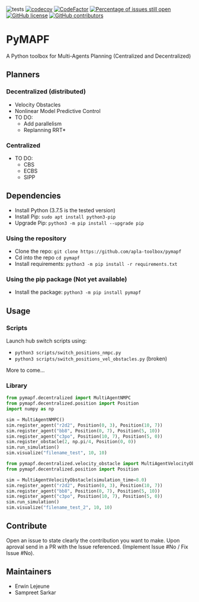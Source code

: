 ![tests](https://github.com/APLA-Toolbox/pymapf/workflows/tests/badge.svg?branch=main)
[![codecov](https://codecov.io/gh/APLA-Toolbox/pymapf/branch/main/graph/badge.svg?token=63GHA9JUND)](https://codecov.io/gh/APLA-Toolbox/pymapf)
[![CodeFactor](https://www.codefactor.io/repository/github/apla-toolbox/pymapf/badge)](https://www.codefactor.io/repository/github/apla-toolbox/pymapf)
[![Percentage of issues still open](http://isitmaintained.com/badge/open/APLA-Toolbox/pymapf.svg)](http://isitmaintained.com/project/APLA-Toolbox/pymapf "Percentage of issues still open")
[![GitHub license](https://img.shields.io/github/license/Apla-Toolbox/pymapf.svg)](https://github.com/Apla-Toolbox/pymapf/blob/master/LICENSE)
[![GitHub contributors](https://img.shields.io/github/contributors/Apla-Toolbox/pymapf.svg)](https://GitHub.com/Apla-Toolbox/pymapf/graphs/contributors/)

# PyMAPF
A Python toolbox for Multi-Agents Planning (Centralized and Decentralized)

## Planners
### Decentralized (distributed)
- Velocity Obstacles
- Nonlinear Model Predictive Control
- TO DO:
    - Add parallelism
    - Replanning RRT*
### Centralized
- TO DO:
    - CBS
    - ECBS
    - SIPP

## Dependencies

- Install Python (3.7.5 is the tested version)
- Install Pip: `sudo apt install python3-pip`
- Upgrade Pip: `python3 -m pip install --upgrade pip`

### Using the repository

- Clone the repo: `git clone https://github.com/apla-toolbox/pymapf`
- Cd into the repo `cd pymapf`
- Install requirements: `python3 -m pip install -r requirements.txt`

### Using the pip package (Not yet available)

- Install the package: `python3 -m pip install pymapf`

## Usage

### Scripts

Launch hub switch scripts using:
- `python3 scripts/switch_positions_nmpc.py`
- `python3 scripts/switch_positions_vel_obstacles.py` (broken)

More to come...

### Library

```python
from pymapf.decentralized import MultiAgentNMPC
from pymapf.decentralized.position import Position
import numpy as np

sim = MultiAgentNMPC()
sim.register_agent("r2d2", Position(0, 3), Position(10, 7))
sim.register_agent("bb8", Position(0, 7), Position(5, 10))
sim.register_agent("c3po", Position(10, 7), Position(5, 0))
sim.register_obstacle(2, np.pi/4, Position(0, 0))
sim.run_simulation()
sim.visualize("filename_test", 10, 10)
```

```python
from pymapf.decentralized.velocity_obstacle import MultiAgentVelocityObstacle
from pymapf.decentralized.position import Position

sim = MultiAgentVelocityObstacle(simulation_time=8.0)
sim.register_agent("r2d2", Position(0, 3), Position(10, 7))
sim.register_agent("bb8", Position(0, 7), Position(5, 10))
sim.register_agent("c3po", Position(10, 7), Position(5, 0))
sim.run_simulation()
sim.visualize("filename_test_2", 10, 10)
```

## Contribute

Open an issue to state clearly the contribution you want to make. Upon aproval send in a PR with the Issue referenced. (Implement Issue #No / Fix Issue #No).

## Maintainers

- Erwin Lejeune
- Sampreet Sarkar
